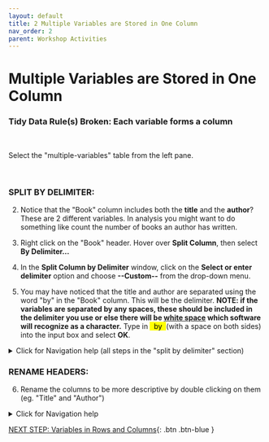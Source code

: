 ```yaml
---
layout: default
title: 2 Multiple Variables are Stored in One Column
nav_order: 2
parent: Workshop Activities
---
```


# Multiple Variables are Stored in One Column
### Tidy Data Rule(s) Broken: Each variable forms a column
<br>

Select the "multiple-variables" table from the left pane.

<br>

### SPLIT BY DELIMITER:

2. Notice that the "Book" column includes both the **title** and the **author**? These are 2 different variables. In analysis you might want to do something like count the number of books an author has written. 

3. Right click on the "Book" header. Hover over **Split Column**, then select **By Delimiter...**

4. In the **Split Column by Delimiter** window, click on the **Select or enter delimiter** option and choose **--Custom--** from the drop-down menu.

5. You may have noticed that the title and author are separated using the word "by" in the "Book" column. This will be the delimiter. **NOTE: if the variables are separated by any spaces, these should be included in the delimiter you use or else there will be [white space](https://en.wikipedia.org/wiki/Whitespace_character) which software will recognize as a character.** Type in <mark>&nbsp;&nbsp;by&nbsp; </mark> (with a space on both sides) into the input box and select **OK**.

<details>
<summary>Click for Navigation help (all steps in the "split by delimiter" section)</summary>
<img src="images\multiple-variables-split-on-by.gif"> 
</details>

### RENAME HEADERS:

6. Rename the columns to be more descriptive by double clicking on them (eg. "Title" and "Author")

<details>
<summary>Click for Navigation help</summary>
<img src="images\multiple-variables-renmae-headers.gif"> 
</details>

[NEXT STEP: Variables in Rows and Columns](3-rows-and-cols.md){: .btn .btn-blue }